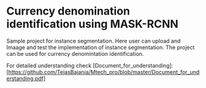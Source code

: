 # Currency denomination identification using MASK-RCNN 
Sample project for instance segmentation. Here  user can upload and Imaage and test the implementation of instance segmentation. The project can be used for currency denomintation identification.

For detailed understanding check [Document_for_understanding]:[https://github.com/TejasBajania/Mtech_pro/blob/master/Document_for_understanding.pdf]
